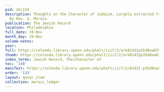 ```yaml
---
pid: obj134
description: Thoughts on the Character of Judaism. Largely extracted from a Lecture.
  By Rev. S. Morais.
publication: The Jewish Record
location: Philadelphia
full_date: 19-Nov
month_day: 19-Nov
volume-notes:
year:
full: https://colenda.library.upenn.edu/phalt/iiif/2/ark81431p35d8nw83%2FSHA256E-s8746337--2317faf20e1bf686abb513b18cad25bfef1959385dea370b23268f95764d4a5b.jpeg/full/3500,/0/default.jpg
thumb: https://colenda.library.upenn.edu/phalt/iiif/2/ark81431p35d8nw83%2FSHA256E-s8746337--2317faf20e1bf686abb513b18cad25bfef1959385dea370b23268f95764d4a5b.jpeg/full/!200,200/0/default.jpg
index_terms: Jewish Record, The|Character of
toc: '148'
manifest: https://colenda.library.upenn.edu/phalt/iiif/2/81431-p35d8nw83/manifest
order: '133'
layout: qatar_item
collection: morais_ledger
---
```

